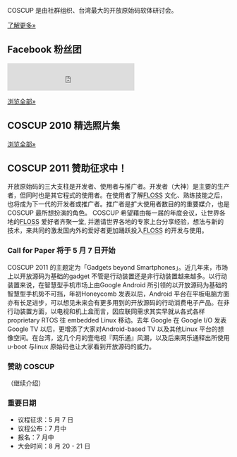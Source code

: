 <div id="sidebar2" class="hideInMobile">
	<div class="intro">
		<p>COSCUP 是由社群组织、台湾最大的开放原始码软体研讨会。 </p>
		<p class="more"><a href="about/">了解更多»</a></p>
	</div>
	<h2>Facebook 粉丝团</h2>
	<iframe src="https://www.facebook.com/plugins/likebox.php?href=https%3A%2F%2Fwww.facebook.com%2Fcoscup&amp;width=288&amp;colorscheme=light&amp;show_faces=false&amp;stream =false&amp;header=true&amp;height=62" scrolling="no" frameborder="0" style="border:none; overflow:hidden; width:288px; height:62px; background-color: #fff"></ iframe>
	<h2>COSCUP 2010 演讲录影</h2>
	<iframe class="video" title="YouTube video player" width="288" height="246" style="width: 288px; height: 246px" src="http://www.youtube.com/embed/ sr8uVCBxXcU" frameborder="0" allowfullscreen="allowfullscreen"></iframe>
	<p class="more"><a href="#">浏览全部»</a></p>
	<h2>COSCUP 2010 精选照片集</h2>
	<div class="images"></div>
	<p class="more"><a href="http://www.flickr.com/groups/coscup2010-selection/pool/">浏览全部»</a></p>
</div>

## COSCUP 2011 赞助征求中！

开放原始码的三大支柱是开发者、使用者与推广者。开发者（大神）是主要的生产者，但同时也是其它程式的使用者。在使用者了解<abbr title="自由与开放原始码软体">FLOSS</abbr> 文化、熟练技能之后，也将成为下一代的开发者或推广者。推广者是扩大使用者数目的的重要媒介，也是COSCUP 最所想扮演的角色。 COSCUP 希望藉由每一届的年度会议，让世界各地的<abbr title="自由与开放原始码软体">FLOSS</abbr> 爱好者齐聚一堂, 并邀请世界各地的专家上台分享经验，想法与新的技术，来共同的激发国内外的爱好者更加踊跃投入<abbr title="自由与开放原始码软体">FLOSS</abbr> 的开发与使用。

### Call for Paper 将于 5 月 7 日开始

COSCUP 2011 的主题定为「Gadgets beyond Smartphones」。近几年来，市场上以开放源码为基础的gadget
不管是行动装置还是非行动装置越来越多。以行动装置来说，在智慧型手机市场上由Google Android
所引领的以开放源码为基础的智慧型手机势不可挡，年初Honeycomb 发表以后，Android
平台在平板电脑方面亦有长足进步，可以想见未来会有更多用到的开放源码的行动消费电子产品。在非行动装置方面，以电视和机上盒而言，因应联网需求其实早就从各式各样
proprietary RTOS 往 embedded Linux 移动。去年 Google 在 Google I/O 发表 Google TV
以后，更增添了大家对Android-based TV 以及其他Linux
平台的想像空间。在台湾，这几个月的壹电视『网乐通』风潮，以及后来网乐通释出所使用u-boot 与linux 原始码也让大家看到开放源码的威力。

### 赞助 COSCUP

（继续介绍）

### 重要日期

* 议程征求：5 月 7 日
* 议程公布：7 月中
* 报名：7 月中
* 大会时间：8 月 20 - 21 日